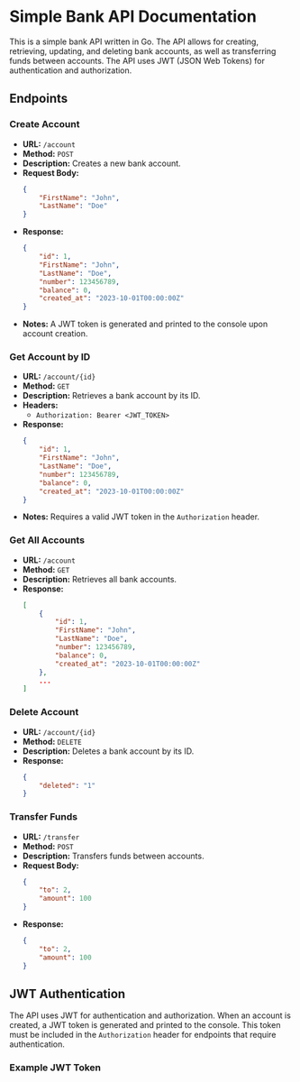# Simple Bank API Documentation

This is a simple bank API written in Go. The API allows for creating, retrieving, updating, and deleting bank accounts, as well as transferring funds between accounts. The API uses JWT (JSON Web Tokens) for authentication and authorization.

## Endpoints

### Create Account
- **URL:** `/account`
- **Method:** `POST`
- **Description:** Creates a new bank account.
- **Request Body:**
    ```json
    {
        "FirstName": "John",
        "LastName": "Doe"
    }
    ```
- **Response:**
    ```json
    {
        "id": 1,
        "FirstName": "John",
        "LastName": "Doe",
        "number": 123456789,
        "balance": 0,
        "created_at": "2023-10-01T00:00:00Z"
    }
    ```
- **Notes:** A JWT token is generated and printed to the console upon account creation.

### Get Account by ID
- **URL:** `/account/{id}`
- **Method:** `GET`
- **Description:** Retrieves a bank account by its ID.
- **Headers:**
    - `Authorization: Bearer <JWT_TOKEN>`
- **Response:**
    ```json
    {
        "id": 1,
        "FirstName": "John",
        "LastName": "Doe",
        "number": 123456789,
        "balance": 0,
        "created_at": "2023-10-01T00:00:00Z"
    }
    ```
- **Notes:** Requires a valid JWT token in the `Authorization` header.

### Get All Accounts
- **URL:** `/account`
- **Method:** `GET`
- **Description:** Retrieves all bank accounts.
- **Response:**
    ```json
    [
        {
            "id": 1,
            "FirstName": "John",
            "LastName": "Doe",
            "number": 123456789,
            "balance": 0,
            "created_at": "2023-10-01T00:00:00Z"
        },
        ...
    ]
    ```

### Delete Account
- **URL:** `/account/{id}`
- **Method:** `DELETE`
- **Description:** Deletes a bank account by its ID.
- **Response:**
    ```json
    {
        "deleted": "1"
    }
    ```

### Transfer Funds
- **URL:** `/transfer`
- **Method:** `POST`
- **Description:** Transfers funds between accounts.
- **Request Body:**
    ```json
    {
        "to": 2,
        "amount": 100
    }
    ```
- **Response:**
    ```json
    {
        "to": 2,
        "amount": 100
    }
    ```

## JWT Authentication

The API uses JWT for authentication and authorization. When an account is created, a JWT token is generated and printed to the console. This token must be included in the `Authorization` header for endpoints that require authentication.

### Example JWT Token